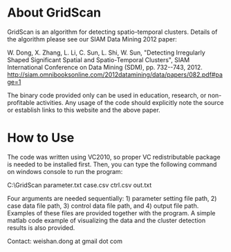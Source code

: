 About GridScan
==============

GridScan is an algorithm for detecting spatio-temporal clusters. Details of the algorithm please see our SIAM Data Mining 2012 paper:

W. Dong, X. Zhang, L. Li, C. Sun, L. Shi, W. Sun, "Detecting Irregularly Shaped Significant Spatial and Spatio-Temporal Clusters", SIAM International Conference on Data Mining (SDM), pp. 732--743, 2012. http://siam.omnibooksonline.com/2012datamining/data/papers/082.pdf#page=1

The binary code provided only can be used in education, research, or non-profitable activities. Any usage of the code should explicitly note the source or establish links to this website and the above paper.


How to Use
==========

The code was written using VC2010, so proper VC redistributable package is needed to be installed first. Then, you can type the following command on windows console to run the program:

C:\GridScan parameter.txt case.csv ctrl.csv out.txt

Four arguments are needed sequentially: 1) parameter setting file path, 2) case data file path, 3) control data file path, and 4) output file path. Examples of these files are provided together with the program. A simple matlab code example of visualizing the data and the cluster detection results is also provided.


Contact: weishan.dong at gmail dot com